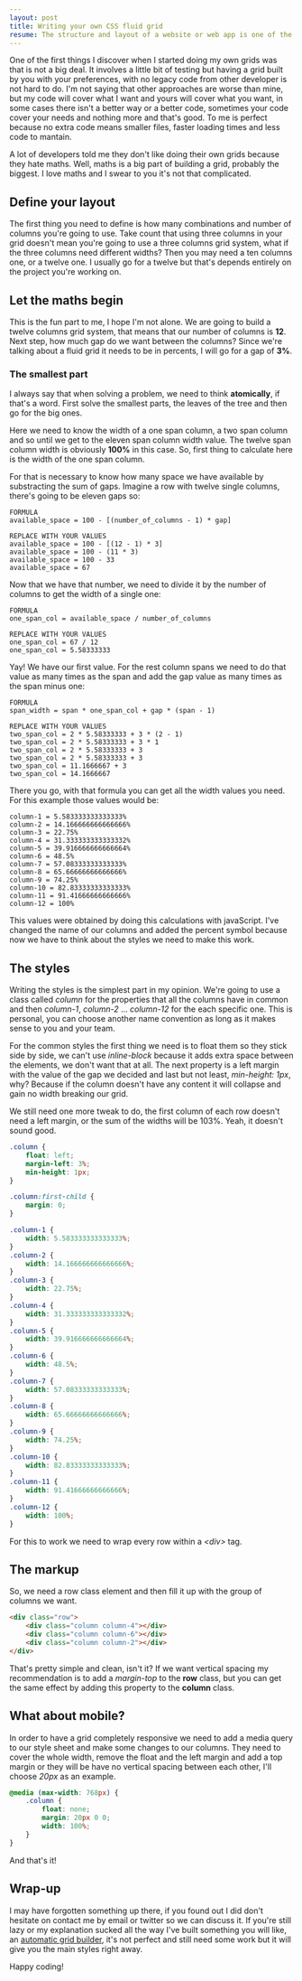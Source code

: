 ```yaml
---
layout: post
title: Writing your own CSS fluid grid
resume: The structure and layout of a website or web app is one of the main decisions made over its design. There are a lot of grid systems already built and ready to use like the ones included in Bootstrap or Foundation, but I prefer to build my own and have more control over the layout of my project.
---
```


One of the first things I discover when I started doing my own grids was that is not a big deal. It involves a little bit of testing but having a grid built by you with your preferences, with no legacy code from other developer is not hard to do. I'm not saying that other approaches are worse than mine, but my code will cover what I want and yours will cover what you want, in some cases there isn't a better way or a better code, sometimes your code cover your needs and nothing more and that's good. To me is perfect because no extra code means smaller files, faster loading times and less code to mantain.

A lot of developers told me they don't like doing their own grids because they hate maths. Well, maths is a big part of building a grid, probably the biggest. I love maths and I swear to you it's not that complicated.


## Define your layout

The first thing you need to define is how many combinations and number of columns you're going to use. Take count that using three columns in your grid doesn't mean you're going to use a three columns grid system, what if the three columns need different widths? Then you may need a ten columns one, or a twelve one. I usually go for a twelve but that's depends entirely on the project you're working on.


## Let the maths begin

This is the fun part to me, I hope I'm not alone. We are going to build a twelve columns grid system, that means that our number of columns is **12**. Next step, how much gap do we want between the columns? Since we're talking about a fluid grid it needs to be in percents, I will go for a gap of **3%**.

### The smallest part

I always say that when solving a problem, we need to think **atomically**, if that's a word. First solve the smallest parts, the leaves of the tree and then go for the big ones.

Here we need to know the width of a one span column, a two span column and so until we get to the eleven span column width value. The twelve span column width is obviously **100%** in this case. So, first thing to calculate here is the width of the one span column.

For that is necessary to know how many space we have available by substracting the sum of gaps. Imagine a row with twelve single columns, there's going to be eleven gaps so:

```
FORMULA
available_space = 100 - [(number_of_columns - 1) * gap]

REPLACE WITH YOUR VALUES
available_space = 100 - [(12 - 1) * 3]
available_space = 100 - (11 * 3)
available_space = 100 - 33
available_space = 67
```

Now that we have that number, we need to divide it by the number of columns to get the width of a single one:

```
FORMULA
one_span_col = available_space / number_of_columns

REPLACE WITH YOUR VALUES
one_span_col = 67 / 12
one_span_col = 5.58333333
```

Yay! We have our first value. For the rest column spans we need to do that value as many times as the span and add the gap value as many times as the span minus one:

```
FORMULA
span_width = span * one_span_col + gap * (span - 1)

REPLACE WITH YOUR VALUES
two_span_col = 2 * 5.58333333 + 3 * (2 - 1)
two_span_col = 2 * 5.58333333 + 3 * 1
two_span_col = 2 * 5.58333333 + 3
two_span_col = 2 * 5.58333333 + 3
two_span_col = 11.1666667 + 3
two_span_col = 14.1666667
```

There you go, with that formula you can get all the width values you need. For this example those values would be:

```
column-1 = 5.583333333333333%
column-2 = 14.166666666666666%
column-3 = 22.75%
column-4 = 31.333333333333332%
column-5 = 39.916666666666664%
column-6 = 48.5%
column-7 = 57.08333333333333%
column-8 = 65.66666666666666%
column-9 = 74.25%
column-10 = 82.83333333333333%
column-11 = 91.41666666666666%
column-12 = 100%
```

This values were obtained by doing this calculations with javaScript. I've changed the name of our columns and added the percent symbol because now we have to think about the styles we need to make this work.


## The styles

Writing the styles is the simplest part in my opinion. We're going to use a class called *column* for the properties that all the columns have in common and then *column-1*, *column-2* ... *column-12* for the each specific one. This is personal, you can choose another name convention as long as it makes sense to you and your team.

For the common styles the first thing we need is to float them so they stick side by side, we can't use *inline-block* because it adds extra space between the elements, we don't want that at all. The next property is a left margin with the value of the gap we decided and last but not least, *min-height: 1px*, why? Because if the column doesn't have any content it will collapse and gain no width breaking our grid.

We still need one more tweak to do, the first column of each row doesn't need a left margin, or the sum of the widths will be 103%. Yeah, it doesn't sound good. 

```css
.column {
    float: left;
    margin-left: 3%;
    min-height: 1px;
}

.column:first-child {
    margin: 0;
}

.column-1 {
    width: 5.583333333333333%;
}
.column-2 {
    width: 14.166666666666666%;
}
.column-3 {
    width: 22.75%;
}
.column-4 {
    width: 31.333333333333332%;
}
.column-5 {
    width: 39.916666666666664%;
}
.column-6 {
    width: 48.5%;
}
.column-7 {
    width: 57.08333333333333%;
}
.column-8 {
    width: 65.66666666666666%;
}
.column-9 {
    width: 74.25%;
}
.column-10 {
    width: 82.83333333333333%;
}
.column-11 {
    width: 91.41666666666666%;
}
.column-12 {
    width: 100%;
}
```

For this to work we need to wrap every row within a *&lt;div&gt;* tag.


## The markup

So, we need a row class element and then fill it up with the group of columns we want.

```html
<div class="row">
    <div class="column column-4"></div>
    <div class="column column-6"></div>
    <div class="column column-2"></div>
</div>
```

That's pretty simple and clean, isn't it? If we want vertical spacing my recommendation is to add a *margin-top* to the **row** class, but you can get the same effect by adding this property to the **column** class.


## What about mobile?

In order to have a grid completely responsive we need to add a media query to our style sheet and make some changes to our columns. They need to cover the whole width, remove the float and the left margin and add a top margin or they will be have no vertical spacing between each other, I'll choose *20px* as an example.

```css
@media (max-width: 768px) {
    .column {
        float: none;
        margin: 20px 0 0;
        width: 100%;
    }
}
```

And that's it!


## Wrap-up

I may have forgotten something up there, if you found out I did don't hesitate on contact me by email or twitter so we can discuss it. If you're still lazy or my explanation sucked all the way I've built something you will like, an <a href="https://jeremenichelli.github.io/gridbuilder" target="_blank">automatic grid builder</a>, it's not perfect and still need some work but it will give you the main styles right away.

Happy coding!


